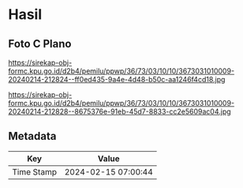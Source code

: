 # Hasil

## Foto C Plano

https://sirekap-obj-formc.kpu.go.id/d2b4/pemilu/ppwp/36/73/03/10/10/3673031010009-20240214-212824--ff0ed435-9a4e-4d48-b50c-aa1246f4cd18.jpg

https://sirekap-obj-formc.kpu.go.id/d2b4/pemilu/ppwp/36/73/03/10/10/3673031010009-20240214-212828--8675376e-91eb-45d7-8833-cc2e5609ac04.jpg


## Metadata

| Key        | Value               |
| ---------- | ------------------- |
| Time Stamp | 2024-02-15 07:00:44 |



